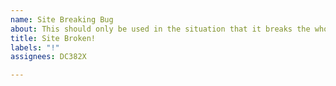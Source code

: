 ```yaml
---
name: Site Breaking Bug
about: This should only be used in the situation that it breaks the whole thing.
title: Site Broken!
labels: "!"
assignees: DC382X

---
```



